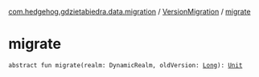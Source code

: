 [com.hedgehog.gdzietabiedra.data.migration](../index.md) / [VersionMigration](index.md) / [migrate](./migrate.md)

# migrate

`abstract fun migrate(realm: DynamicRealm, oldVersion: `[`Long`](https://kotlinlang.org/api/latest/jvm/stdlib/kotlin/-long/index.html)`): `[`Unit`](https://kotlinlang.org/api/latest/jvm/stdlib/kotlin/-unit/index.html)